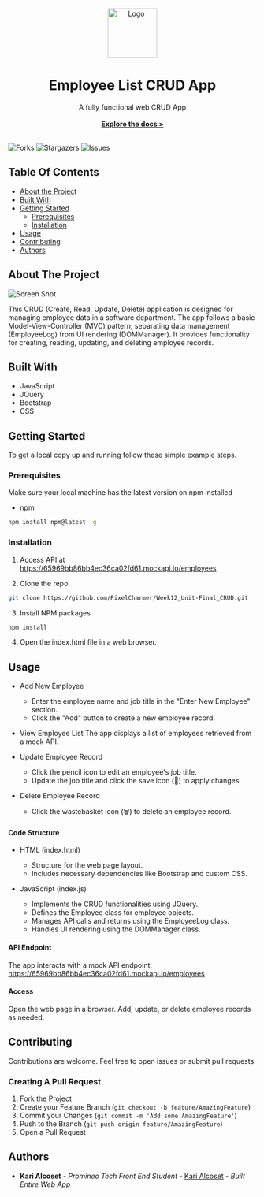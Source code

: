 <br/>
<p align="center">
  <a href="https://github.com/PixelCharmer/Week12_Unit-Final_CRUD">
    <img src="https://github.com/PixelCharmer/Week12_Unit-Final_CRUD/assets/145899504/84173e0f-834f-49d5-b707-0fc705c74f3c" alt="Logo" width="100" height="100">
  </a>

  <h1 align="center">Employee List CRUD App</h1>

  <p align="center">
    A fully functional web CRUD App
    <br/>
    <br/>
    <a href="https://github.com/PixelCharmer/Week12_Unit-Final_CRUD"><strong>Explore the docs »</strong></a>
    <br/>
    <br/>
  </p>
</p>

![Forks](https://img.shields.io/github/forks/PixelCharmer/Week12_Unit-Final_CRUD?style=social) ![Stargazers](https://img.shields.io/github/stars/PixelCharmer/Week12_Unit-Final_CRUD?style=social) ![Issues](https://img.shields.io/github/issues/PixelCharmer/Week12_Unit-Final_CRUD) 

## Table Of Contents

* [About the Project](#about-the-project)
* [Built With](#built-with)
* [Getting Started](#getting-started)
  * [Prerequisites](#prerequisites)
  * [Installation](#installation)
* [Usage](#usage)
* [Contributing](#contributing)
* [Authors](#authors)

## About The Project

![Screen Shot](https://github.com/PixelCharmer/Week12_Unit-Final_CRUD/assets/145899504/6f060af4-8966-47d3-9688-fc6faccff4b7)

This CRUD (Create, Read, Update, Delete) application is designed for managing employee data in a software department. The app follows a basic Model-View-Controller (MVC) pattern, separating data management (EmployeeLog) from UI rendering (DOMManager). It provides functionality for creating, reading, updating, and deleting employee records.

## Built With

* JavaScript
* JQuery
* Bootstrap
* CSS

## Getting Started

To get a local copy up and running follow these simple example steps.

### Prerequisites

Make sure your local machine has the latest version on npm installed 

* npm

```sh
npm install npm@latest -g
```

### Installation

1. Access API at https://65969bb86bb4ec36ca02fd61.mockapi.io/employees

2. Clone the repo

```sh
git clone https://github.com/PixelCharmer/Week12_Unit-Final_CRUD.git
```

3. Install NPM packages

```sh
npm install
```

4. Open the index.html file in a web browser.

## Usage


* Add New Employee
  * Enter the employee name and job title in the "Enter New Employee" section.
  * Click the "Add" button to create a new employee record.


* View Employee List
The app displays a list of employees retrieved from a mock API.

* Update Employee Record
  * Click the pencil icon to edit an employee's job title.
  * Update the job title and click the save icon (💾) to apply changes.

* Delete Employee Record
  * Click the wastebasket icon (🗑️) to delete an employee record.


#### Code Structure
* HTML (index.html)
  * Structure for the web page layout.
  * Includes necessary dependencies like Bootstrap and custom CSS.

* JavaScript (index.js)
  * Implements the CRUD functionalities using JQuery.
  * Defines the Employee class for employee objects.
  * Manages API calls and returns using the EmployeeLog class.
  * Handles UI rendering using the DOMManager class.

#### API Endpoint
The app interacts with a mock API endpoint: https://65969bb86bb4ec36ca02fd61.mockapi.io/employees

#### Access
Open the web page in a browser.
Add, update, or delete employee records as needed.

## Contributing

Contributions are welcome. Feel free to open issues or submit pull requests.

### Creating A Pull Request

1. Fork the Project
2. Create your Feature Branch (`git checkout -b feature/AmazingFeature`)
3. Commit your Changes (`git commit -m 'Add some AmazingFeature'`)
4. Push to the Branch (`git push origin feature/AmazingFeature`)
5. Open a Pull Request

## Authors

* **Kari Alcoset** - *Promineo Tech Front End Student* - [Kari Alcoset](https://github.com/PixelCharmer) - *Built Entire Web App*
